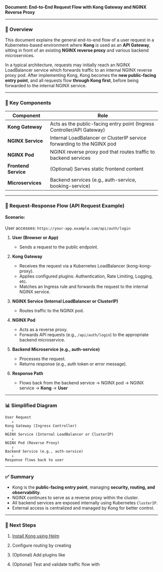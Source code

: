**Document: End-to-End Request Flow with Kong Gateway and NGINX Reverse Proxy**

---

### 🔎 Overview

This document explains the general end-to-end flow of a user request in a Kubernetes-based environment where **Kong** is used as an **API Gateway**, sitting in front of an existing **NGINX reverse proxy** and various backend microservices.

In a typical architecture, requests may initially reach an NGINX LoadBalancer service which forwards traffic to an internal NGINX reverse proxy pod. After implementing Kong, Kong becomes the **new public-facing entry point**, and all requests flow **through Kong first**, before being forwarded to the internal NGINX service.

---

### 📄 Key Components

| Component            | Role                                                                   |
| -------------------- | ---------------------------------------------------------------------- |
| **Kong Gateway**     | Acts as the public-facing entry point (Ingress Controller/API Gateway) |
| **NGINX Service**    | Internal LoadBalancer or ClusterIP service forwarding to the NGINX pod |
| **NGINX Pod**        | NGINX reverse proxy pod that routes traffic to backend services        |
| **Frontend Service** | (Optional) Serves static frontend content                              |
| **Microservices**    | Backend services (e.g., auth-service, booking-service)                 |

---

### 🔄 Request-Response Flow (API Request Example)

#### Scenario:

User accesses: `https://your-app.example.com/api/auth/login`

1. **User (Browser or App)**

    * Sends a request to the public endpoint.

2. **Kong Gateway**

    * Receives the request via a Kubernetes LoadBalancer (kong-kong-proxy).
    * Applies configured plugins: Authentication, Rate Limiting, Logging, etc.
    * Matches an Ingress rule and forwards the request to the internal NGINX service.

3. **NGINX Service (Internal LoadBalancer or ClusterIP)**

    * Routes traffic to the NGINX pod.

4. **NGINX Pod**

    * Acts as a reverse proxy.
    * Forwards API requests (e.g., `/api/auth/login`) to the appropriate backend microservice.

5. **Backend Microservice (e.g., auth-service)**

    * Processes the request.
    * Returns response (e.g., auth token or error message).

6. **Response Path**

    * Flows back from the backend service → NGINX pod → NGINX service → **Kong** → **User**

---

### 📊 Simplified Diagram

```
User Request
   ↓
Kong Gateway (Ingress Controller)
   ↓
NGINX Service (Internal LoadBalancer or ClusterIP)
   ↓
NGINX Pod (Reverse Proxy)
   ↓
Backend Service (e.g., auth-service)
   ↓
Response flows back to user
```

---

### ✅ Summary

* Kong is the **public-facing entry point**, managing **security, routing, and observability**.
* NGINX continues to serve as a reverse proxy within the cluster.
* All backend services are exposed internally using Kubernetes `ClusterIP`.
* External access is centralized and managed by Kong for better control.

---
### 🚀 Next Steps
1. [Install Kong using Helm](./kong-helm-install.md)


2. Configure routing by creating

[//]: # ([Kong Ingress rules]&#40;./kong-ingress-example.yaml&#41;)

3. (Optional) Add plugins like

[//]: # ([rate limiting, auth, or logging]&#40;./kong-plugin-examples.md&#41;)

4. (Optional) Test and validate traffic flow with

[//]: # ([curl or browser tests]&#40;./kong-test-guide.md&#41;)